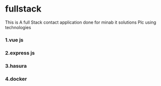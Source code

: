 # fullstack
This  is A full Stack contact application done for minab it solutions Plc using technologies
### 1.vue js
### 2.express js
### 3.hasura
### 4.docker
